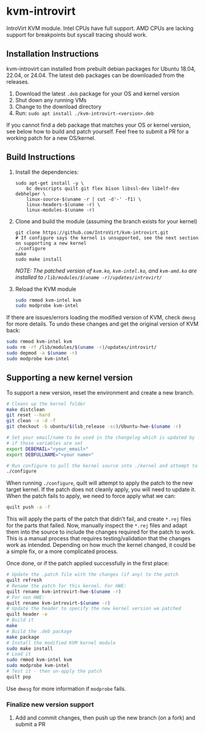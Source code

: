 # kvm-introvirt

IntroVirt KVM module. Intel CPUs have full support. AMD CPUs are lacking support for breakpoints but syscall tracing should work.

## Installation Instructions

kvm-introvirt can installed from prebuilt debian packages for Ubuntu 18.04, 22.04, or 24.04. The latest deb packages can be downloaded from the releases.

1. Download the latest `.deb` package for your OS and kernel version
1. Shut down any running VMs
1. Change to the download directory
1. Run: `sudo apt install ./kvm-introvirt-<version>.deb`

If you cannot find a deb package that matches your OS or kernel version, see below how to build and patch yourself. Feel free to submit a PR for a working patch for a new OS/kernel.

## Build Instructions

1. Install the dependencies:

    ```shell
    sudo apt-get install -y \
        bc devscripts quilt git flex bison libssl-dev libelf-dev debhelper \
        linux-source-$(uname -r | cut -d'-' -f1) \
        linux-headers-$(uname -r) \
        linux-modules-$(uname -r)
    ```

1. Clone and build the module (assuming the branch exists for your kernel)

    ```shell
    git clone https://github.com/IntroVirt/kvm-introvirt.git
    # If configure says the kernel is unsupported, see the next section on supporting a new kernel
    ./configure
    make
    sudo make install
    ```

    _NOTE: The patched version of `kvm.ko`, `kvm-intel.ko`, and `kvm-amd.ko` are installed to `/lib/modules/$(uname -r)/updates/introvirt/`_

1. Reload the KVM module

    ```bash
    sudo rmmod kvm-intel kvm
    sudo modprobe kvm-intel
    ```

If there are issues/errors loading the modified version of KVM, check `dmesg` for more details. To undo these changes and get the original version of KVM back:

```bash
sudo rmmod kvm-intel kvm
sudo rm -rf /lib/modules/$(uname -r)/updates/introvirt/
sudo depmod -a $(uname -r)
sudo modprobe kvm-intel
```

## Supporting a new kernel version

To support a new version, reset the environment and create a new branch.

```bash
# Cleans up the kernel folder
make distclean
git reset --hard
git clean -x -d -f
git checkout -b ubuntu/$(lsb_release -sc)/Ubuntu-hwe-$(uname -r)

# Set your email/name to be used in the changelog which is updated by ./configure
# if those variables are set
export DEBEMAIL="<your_email>"
export DEBFULLNAME="<your name>"

# Run configure to pull the kernel source into ./kernel and attempt to apply the patch
./configure
```

When running `./configure`, quilt will attempt to apply the patch to the new target kernel. If the patch does not cleanly apply, you will need to update it. When the patch fails to apply, we need to force apply what we can:

```bash
quilt push -a -f
```

This will apply the parts of the patch that didn't fail, and create `*.rej` files for the parts that failed. Now, manually inspect the `*.rej` files and adapt them into the source to include the changes required for the patch to work. This is a manual process that requires testing/validation that the changes work as intended. Depending on how much the kernel changed, it could be a simple fix, or a more complicated process.

Once done, or if the patch applied successfully in the first place:

```bash
# Update the .patch file with the changes (if any) to the patch
quilt refresh
# Rename the patch for this kernel. For HWE:
quilt rename kvm-introvirt-hwe-$(uname -r)
# For non HWE:
quilt rename kvm-introvirt-$(uname -r)
# Update the header to specify the new kernel version we patched
quilt header -e
# Build it
make
# Build the .deb package
make package
# Install the modified KVM kernel module
sudo make install
# Load it
sudo rmmod kvm-intel kvm
sudo modprobe kvm-intel
# Test it - then un-apply the patch
quilt pop
```

Use `dmesg` for more information if `modprobe` fails.

### Finalize new version support

1. Add and commit changes, then push up the new branch (on a fork) and submit a PR

